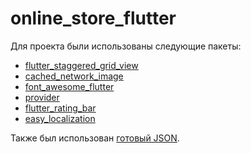 # online_store_flutter

Для проекта были использованы следующие пакеты:
- [flutter_staggered_grid_view](https://pub.dev/packages/flutter_staggered_grid_view)
- [cached_network_image](https://pub.dev/packages/cached_network_image)
- [font_awesome_flutter](https://pub.dev/packages/font_awesome_flutter)
- [provider](https://pub.dev/packages/provider)
- [flutter_rating_bar](https://pub.dev/packages/flutter_rating_bar)
- [easy_localization](https://pub.dev/packages/easy_localization)

Также был использован [готовый JSON](https://fakestoreapi.com/products).

